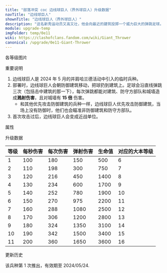 ```yaml
---
title: "部落冲突 coc 边线球巨人（界外球巨人）升级数据"
navTitle: "边线球巨人"
shownTitle: "边线球巨人（界外球巨人）"
description: "这名新秀运动员又高又壮，他会向最近的建筑投掷一个威力巨大的弹跳足球。随后他会回归巨人的招牌动作——重拳锤击！"
module: upgrade-temp
imgFolder: temp/0e11
wiki: https://clashofclans.fandom.com/wiki/Giant_Thrower
canonical: /upgrade/0e11-Giant-Thrower
---
```


<UnitInfo :folder="$frontmatter.imgFolder" imgSrc="Giant_Thrower_info.png" :imgAlt="$frontmatter.navTitle" :description="$frontmatter.description" />

<SmallTitle>各等级图片</SmallTitle>

<Panel>
    <UnitImgGroup :folder="$frontmatter.imgFolder">
        <UnitImg imgTitle="所有等级" imgSrc="Giant_Thrower1.png" />
    </UnitImgGroup>
</Panel>

<SmallTitle>重要说明</SmallTitle>

1. 边线球巨人是 2024 年 5 月的并肩哈兰德活动中引入的临时兵种。
2. 部署时，边线球巨人会朝防御建筑移动，把球扔到建筑上。足球会沿直线弹跳三次（包括击中建筑的那一下），每次弹跳都能对建筑、防守方部队和城墙造成**溅射伤害**，且对城墙有 **15 倍** 伤害。
   - 和其他优先攻击防御建筑的兵种一样，边线球巨人优先攻击防御建筑，当场上没有防御时，他们也会瞄准非防御建筑和防守方部队。
3. 首次攻击过后，边线球巨人会变成近战单位。

<SmallTitle>属性</SmallTitle>

<UnitProperties>
    <UnitProperty pKey="部队类型" pValue="地面远程单位 (首次攻击时)<br>地面近战单位 (首次攻击后)" />
    <UnitProperty pKey="攻击偏好" pValue="防御建筑 (偏好类型 1)" :isDefensePreferredTroop="true" />
    <UnitProperty pKey="伤害类型" pValue="单体伤害" />
    <UnitProperty pKey="攻击的目标" pValue="地面目标" />
    <UnitProperty pKey="占据人口" pValue="15" />
    <UnitProperty pKey="移动速度" pValue="2 格/秒" />
    <UnitProperty pKey="攻击速度" pValue="1.8 秒/次" />
    <UnitProperty pKey="攻击距离" pValue="0.7 格" />
    <UnitProperty pKey="所需训练营等级" pValue="1" />
    <UnitProperty pKey="所需大本等级" pValue="6" />    
    <UnitProperty pKey="训练时间" pValue="120" trainingSystem="2022" />
</UnitProperties>

<SmallTitle>升级数据</SmallTitle>

<UnitTable>

| 等级 | 每秒伤害 | 每次伤害 | 弹射伤害 | 生命值 | 对应的大本等级 |
| ---- |   ---   |   ---   |    ---  |   ---  |       ---     |
|   1  |   100   |   180   |    150  |   500  |        6      |
|   2  |   110   |   198   |    300  |   750  |        7      |
|   3  |   120   |   216   |    450  |  1400  |        8      |
|   4  |   130   |   234   |    600  |  1700  |        9      |
|   5  |   140   |   252   |    780  |  1900  |       10      |
|   6  |   150   |   270   |    975  |  2200  |       11      |
|   7  |   160   |   288   |   1080  |  2500  |       12      |
|   8  |   170   |   306   |   1200  |  2800  |       13      |
|   9  |   180   |   324   |   1350  |  3100  |       14      |
|  10  |   190   |   342   |   1500  |  3400  |       15      |
|  11  |   200   |   360   |   1650  |  3600  |       16      |
</UnitTable>

<SmallTitle>更新历史</SmallTitle>

<Timeline>
    <TimelineItem date="2024/05/07">
        <TimelineRow>该兵种第 1 次推出，有效期至 2024/05/24.</TimelineRow>
    </TimelineItem>
    <TimelineItem :historyBottom="true" />
</Timeline>
